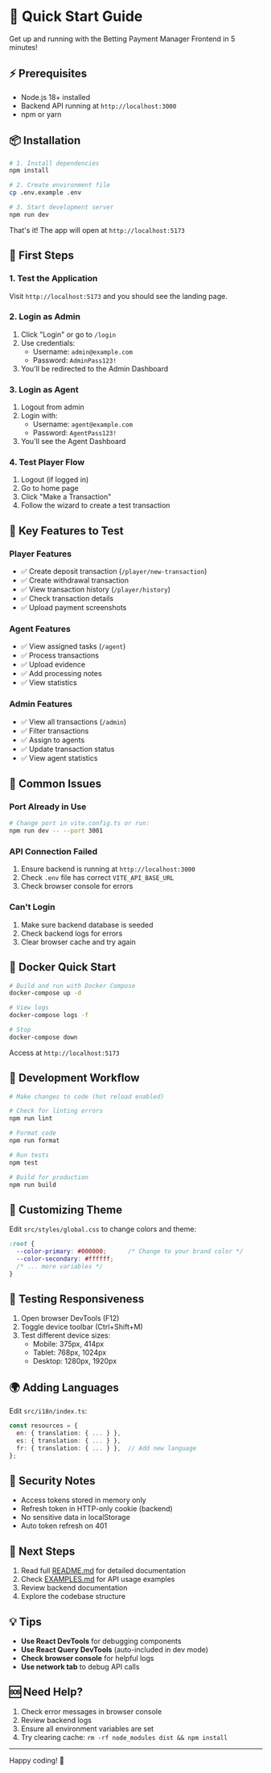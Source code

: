 # 🚀 Quick Start Guide

Get up and running with the Betting Payment Manager Frontend in 5 minutes!

## ⚡ Prerequisites

- Node.js 18+ installed
- Backend API running at `http://localhost:3000`
- npm or yarn

## 📦 Installation

```bash
# 1. Install dependencies
npm install

# 2. Create environment file
cp .env.example .env

# 3. Start development server
npm run dev
```

That's it! The app will open at `http://localhost:5173`

## 🎯 First Steps

### 1. Test the Application

Visit `http://localhost:5173` and you should see the landing page.

### 2. Login as Admin

1. Click "Login" or go to `/login`
2. Use credentials:
   - Username: `admin@example.com`
   - Password: `AdminPass123!`
3. You'll be redirected to the Admin Dashboard

### 3. Login as Agent

1. Logout from admin
2. Login with:
   - Username: `agent@example.com`
   - Password: `AgentPass123!`
3. You'll see the Agent Dashboard

### 4. Test Player Flow

1. Logout (if logged in)
2. Go to home page
3. Click "Make a Transaction"
4. Follow the wizard to create a test transaction

## 🎨 Key Features to Test

### Player Features
- ✅ Create deposit transaction (`/player/new-transaction`)
- ✅ Create withdrawal transaction
- ✅ View transaction history (`/player/history`)
- ✅ Check transaction details
- ✅ Upload payment screenshots

### Agent Features  
- ✅ View assigned tasks (`/agent`)
- ✅ Process transactions
- ✅ Upload evidence
- ✅ Add processing notes
- ✅ View statistics

### Admin Features
- ✅ View all transactions (`/admin`)
- ✅ Filter transactions
- ✅ Assign to agents
- ✅ Update transaction status
- ✅ View agent statistics

## 🔧 Common Issues

### Port Already in Use

```bash
# Change port in vite.config.ts or run:
npm run dev -- --port 3001
```

### API Connection Failed

1. Ensure backend is running at `http://localhost:3000`
2. Check `.env` file has correct `VITE_API_BASE_URL`
3. Check browser console for errors

### Can't Login

1. Make sure backend database is seeded
2. Check backend logs for errors
3. Clear browser cache and try again

## 🐳 Docker Quick Start

```bash
# Build and run with Docker Compose
docker-compose up -d

# View logs
docker-compose logs -f

# Stop
docker-compose down
```

Access at `http://localhost:5173`

## 📝 Development Workflow

```bash
# Make changes to code (hot reload enabled)

# Check for linting errors
npm run lint

# Format code
npm run format

# Run tests
npm test

# Build for production
npm run build
```

## 🎨 Customizing Theme

Edit `src/styles/global.css` to change colors and theme:

```css
:root {
  --color-primary: #000000;      /* Change to your brand color */
  --color-secondary: #ffffff;
  /* ... more variables */
}
```

## 📱 Testing Responsiveness

1. Open browser DevTools (F12)
2. Toggle device toolbar (Ctrl+Shift+M)
3. Test different device sizes:
   - Mobile: 375px, 414px
   - Tablet: 768px, 1024px
   - Desktop: 1280px, 1920px

## 🌍 Adding Languages

Edit `src/i18n/index.ts`:

```typescript
const resources = {
  en: { translation: { ... } },
  es: { translation: { ... } },
  fr: { translation: { ... } },  // Add new language
};
```

## 🔐 Security Notes

- Access tokens stored in memory only
- Refresh token in HTTP-only cookie (backend)
- No sensitive data in localStorage
- Auto token refresh on 401

## 📖 Next Steps

1. Read full [README.md](./README.md) for detailed documentation
2. Check [EXAMPLES.md](./EXAMPLES.md) for API usage examples
3. Review backend documentation
4. Explore the codebase structure

## 💡 Tips

- **Use React DevTools** for debugging components
- **Use React Query DevTools** (auto-included in dev mode)
- **Check browser console** for helpful logs
- **Use network tab** to debug API calls

## 🆘 Need Help?

1. Check error messages in browser console
2. Review backend logs
3. Ensure all environment variables are set
4. Try clearing cache: `rm -rf node_modules dist && npm install`

---

Happy coding! 🎉

